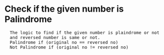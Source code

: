 # Check if the given number is Palindrome
<pre>
  The logic to find if the given number is plaindrome or not is to reverse the given number and check if orginal no
  and reversed number is same or not.
  Palindrome if (original no == reversed no)
  Not Palindrome if (original no != reversed no)
</pre>
